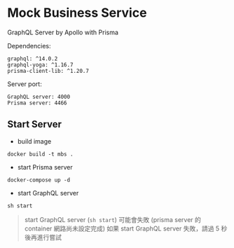 # Mock Business Service

GraphQL Server by Apollo with Prisma

Dependencies:

```
graphql: ^14.0.2
graphql-yoga: ^1.16.7
prisma-client-lib: ^1.20.7
```

Server port:

```
GraphQL server: 4000
Prisma server: 4466
```

## Start Server

- build image

`docker build -t mbs .`

- start Prisma server

`docker-compose up -d`

- start GraphQL server

`sh start`

> start GraphQL server (`sh start`) 可能會失敗 (prisma server 的 container 網路尚未設定完成)
> 如果 start GraphQL server 失敗，請過 5 秒後再進行嘗試

